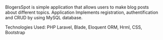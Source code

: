 BlogersSpot is simple application that allows users to make blog posts about different
 topics. Application Implements registration, authentification and CRUD by 
 using MySQL database.
 
 Technologies Used: PHP Laravel, Blade, Eloquent ORM, Hrml, CSS, Bootstrap
